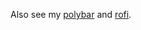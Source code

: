Also see my [polybar](https://github.com/ArcWandx/polybar) and [rofi](https://github.com/ArcWandx/rofi).
